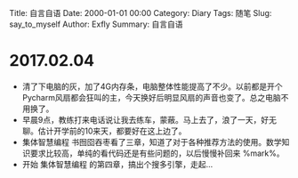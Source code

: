 Title: 自言自语
Date: 2000-01-01 00:00
Category: Diary
Tags: 随笔
Slug: say_to_myself
Author: Exfly
Summary: 自言自语

# 2017.02.04
* 清了下电脑的灰，加了4G内存条，电脑整体性能提高了不少。以前都是开个Pycharm风扇都会狂叫的主，今天换好后明显风扇的声音也变了。总之电脑不用换了。
* 早晨9点，教练打来电话说让我去练车，蒙蔽。马上去了，浪了一天，好无聊。估计开学前的10来天，都要好在这上边了。
* 集体智慧编程 书囫囵吞枣看了三章，知道了对于各种推荐方法的使用。数学知识要求比较高，单纯的看代码还是有些问题的，以后慢慢补回来 %mark%。
* 开始 集体智慧编程 的第四章，搞出个搜多引擎，走起...
